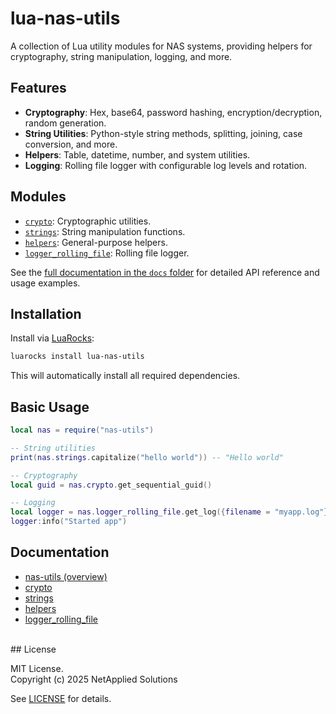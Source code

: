 # lua-nas-utils

A collection of Lua utility modules for NAS systems, providing helpers for cryptography, string manipulation, logging, and more.

## Features

- **Cryptography**: Hex, base64, password hashing, encryption/decryption, random generation.
- **String Utilities**: Python-style string methods, splitting, joining, case conversion, and more.
- **Helpers**: Table, datetime, number, and system utilities.
- **Logging**: Rolling file logger with configurable log levels and rotation.

## Modules

- [`crypto`](./docs/crypto.md): Cryptographic utilities.
- [`strings`](./docs/strings.md): String manipulation functions.
- [`helpers`](./docs/helpers.md): General-purpose helpers.
- [`logger_rolling_file`](./docs/logger_rolling_file.md): Rolling file logger.

See the [full documentation in the `docs` folder](./docs/) for detailed API reference and usage examples.

## Installation

Install via [LuaRocks](https://luarocks.org/modules/netapplied/lua-nas-utils):

```sh
luarocks install lua-nas-utils
```

This will automatically install all required dependencies.

## Basic Usage

```lua
local nas = require("nas-utils")

-- String utilities
print(nas.strings.capitalize("hello world")) -- "Hello world"

-- Cryptography
local guid = nas.crypto.get_sequential_guid()

-- Logging
local logger = nas.logger_rolling_file.get_log({filename = "myapp.log"})
logger:info("Started app")
```

## Documentation

- [nas-utils (overview)](./docs/nas-utils.md)
- [crypto](./docs/crypto.md)
- [strings](./docs/strings.md)
- [helpers](./docs/helpers.md)
- [logger_rolling_file](./docs/logger_rolling_file.md)

<br>
## License

MIT License.  
Copyright (c) 2025 NetApplied Solutions
    
See [LICENSE](./LICENSE) for details.
